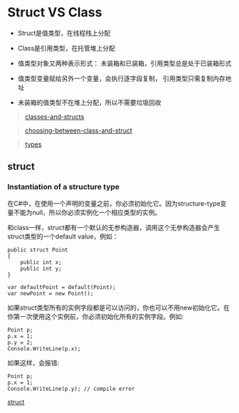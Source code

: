 # Struct VS Class

* Struct是值类型，在线程栈上分配

* Class是引用类型，在托管堆上分配

* 值类型对象又两种表示形式： 未装箱和已装箱，引用类型总是处于已装箱形式

* 值类型变量赋给另外一个变量，会执行逐字段复制， 引用类型只需复制内存地址

* 未装箱的值类型不在堆上分配，所以不需要垃圾回收

> [classes-and-structs](https://docs.microsoft.com/en-us/dotnet/csharp/programming-guide/classes-and-structs/)

> [choosing-between-class-and-struct](https://docs.microsoft.com/en-us/dotnet/standard/design-guidelines/choosing-between-class-and-struct)

> [types](https://docs.microsoft.com/en-us/dotnet/csharp/programming-guide/types/)

## struct

### Instantiation of a structure type

在C#中，在使用一个声明的变量之前，你必须初始化它。因为structure-type变量不能为null，所以你必须实例化一个相应类型的实例。

和class一样，struct都有一个默认的无参构造器，调用这个无参构造器会产生struct类型的一个default value，例如：

    public struct Point
    {
        public int x;
        public int y;
    }

    var defaultPoint = default(Point);
    var newPoint = new Point();

如果struct类型所有的实例字段都是可以访问的，你也可以不用new初始化它。在你第一次使用这个实例前，你必须初始化所有的实例字段。例如:

    Point p;
    p.x = 1;
    p.y = 2;
    Console.WriteLine(p.x);

如果这样，会报错:

    Point p;
    p.x = 1;
    Console.WriteLine(p.y); // compile error


[struct](https://docs.microsoft.com/en-us/dotnet/csharp/language-reference/builtin-types/struct)